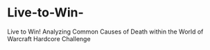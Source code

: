 # Live-to-Win-
Live to Win! Analyzing Common Causes of Death within the World of Warcraft Hardcore Challenge
